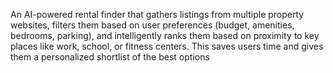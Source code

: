 An AI-powered rental finder that gathers listings from multiple property websites, filters them based on user preferences (budget, amenities, bedrooms, parking), 
and intelligently ranks them based on proximity to key places like work, school, or fitness centers.
This saves users time and gives them a personalized shortlist of the best options

